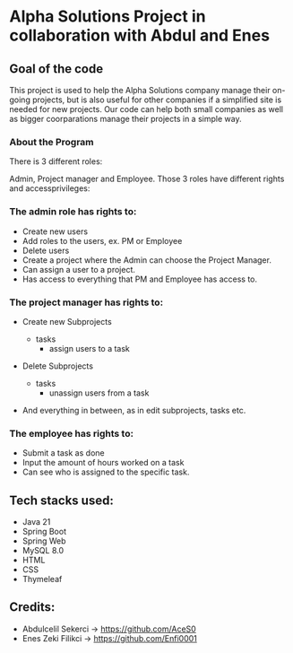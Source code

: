 # Alpha Solutions Project in collaboration with Abdul and Enes

## Goal of the code
This project is used to help the Alpha Solutions company manage their on-going projects, but is also useful for other companies if a simplified site is needed for new projects. Our code can help both small companies as well as bigger coorparations manage their projects in a simple way.

### About the Program
There is 3 different roles:

Admin, Project manager and Employee. Those 3 roles have different rights and accessprivileges:

### The admin role has rights to:
- Create new users
- Add roles to the users, ex. PM or Employee
- Delete users
- Create a project where the Admin can choose the Project Manager.
- Can assign a user to a project.
- Has access to everything that PM and Employee has access to.

### The project manager has rights to:
- Create new Subprojects
  - tasks
    - assign users to a task
- Delete Subprojects
  - tasks
    - unassign users from a task
   
- And everything in between, as in edit subprojects, tasks etc.  

### The employee has rights to:
- Submit a task as done
- Input the amount of hours worked on a task
- Can see who is assigned to the specific task.

## Tech stacks used:
- Java 21
- Spring Boot
- Spring Web
- MySQL 8.0
- HTML
- CSS
- Thymeleaf


## Credits:

- Abdulcelil Sekerci -> https://github.com/AceS0
- Enes Zeki Filikci -> https://github.com/Enfi0001
